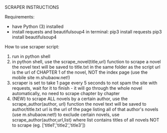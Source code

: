 SCRAPER INSTRUCTIONS

Requirements:
- have Python (3) installed
- install requests and beautifulsoup4
in terminal:
pip3 install requests
pip3 install beautifulsoup4

How to use scraper script:
1. run in python shell
2. in python shell, use the scrape_novel(title,url) function to scrape a novel
	the novel text will be saved to title.txt in the same folder as the script
	url is the url of CHAPTER 1 of the novel, NOT the index page (use the mobile site m.shubaow.net!)
3. scraper is set to take 1 page every 5 seconds to not spam the site with requests,
	wait for it to finish - it will go through the whole novel automatically,
	no need to scrape chapter by chapter
4. (NEW) to scrape ALL novels by a certain author, use the scrape_author(author, url) function
	the novel text will be saved to author/title.txt
	url is the url of the page listing all of that author's novels (use m.shubaow.net!)
	to exclude certain novels, use scrape_author(author,url,list) where list contains titles of all novels NOT to scrape (eg. ['title1','title2','title3'])